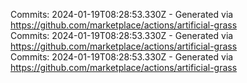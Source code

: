 Commits: 2024-01-19T08:28:53.330Z - Generated via https://github.com/marketplace/actions/artificial-grass
<br>
Commits: 2024-01-19T08:28:53.330Z - Generated via https://github.com/marketplace/actions/artificial-grass
<br>
Commits: 2024-01-19T08:28:53.330Z - Generated via https://github.com/marketplace/actions/artificial-grass
<br>
